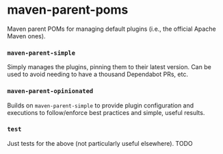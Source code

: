 # maven-parent-poms

Maven parent POMs for managing default plugins (i.e., the official Apache Maven ones).

### `maven-parent-simple`

Simply manages the plugins, pinning them to their latest version.
Can be used to avoid needing to have a thousand Dependabot PRs, etc.

### `maven-parent-opinionated`

Builds on `maven-parent-simple` to provide plugin configuration and executions
to follow/enforce best practices and simple, useful results.

### `test`

Just tests for the above (not particularly useful elsewhere).  TODO
